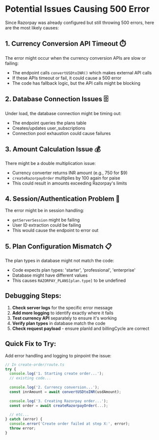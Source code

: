 # Potential Issues Causing 500 Error

Since Razorpay was already configured but still throwing 500 errors, here are the most likely causes:

## 1. Currency Conversion API Timeout ⏱️
The error might occur when the currency conversion APIs are slow or failing:
- The endpoint calls `convertUSDtoINR()` which makes external API calls
- If these APIs timeout or fail, it could cause a 500 error
- The code has fallback logic, but the API calls might be blocking

## 2. Database Connection Issues 🗄️
Under load, the database connection might be timing out:
- The endpoint queries the plans table
- Creates/updates user_subscriptions
- Connection pool exhaustion could cause failures

## 3. Amount Calculation Issue 💰
There might be a double multiplication issue:
- Currency converter returns INR amount (e.g., 750 for $9)
- `createRazorpayOrder` multiplies by 100 again for paise
- This could result in amounts exceeding Razorpay's limits

## 4. Session/Authentication Problem 🔐
The error might be in session handling:
- `getServerSession` might be failing
- User ID extraction could be failing
- This would cause the endpoint to error out

## 5. Plan Configuration Mismatch 📋
The plan types in database might not match the code:
- Code expects plan types: 'starter', 'professional', 'enterprise'
- Database might have different values
- This causes `RAZORPAY_PLANS[plan.type]` to be undefined

## Debugging Steps:

1. **Check server logs** for the specific error message
2. **Add more logging** to identify exactly where it fails
3. **Test currency API** separately to ensure it's working
4. **Verify plan types** in database match the code
5. **Check request payload** - ensure planId and billingCycle are correct

## Quick Fix to Try:

Add error handling and logging to pinpoint the issue:

```typescript
// In create-order/route.ts
try {
  console.log('1. Starting create order...');
  // existing code...
  
  console.log('2. Currency conversion...');
  const inrAmount = await convertUSDtoINR(usdAmount);
  
  console.log('3. Creating Razorpay order...');
  const order = await createRazorpayOrder(...);
  
  // etc...
} catch (error) {
  console.error('Create order failed at step X:', error);
  throw error;
}
```